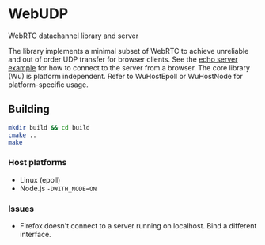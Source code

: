 # WebUDP
WebRTC datachannel library and server

The library implements a minimal subset of WebRTC to achieve unreliable and out of order UDP transfer for browser clients.
See the [echo server example](https://github.com/seemk/WebUDP/blob/master/examples) for how to connect to the server from a browser.
The core library (Wu) is platform independent. Refer to WuHostEpoll or WuHostNode for platform-specific usage.

## Building
```bash
mkdir build && cd build
cmake ..
make
```

### Host platforms
* Linux (epoll)
* Node.js ```-DWITH_NODE=ON```

### Issues
* Firefox doesn't connect to a server running on localhost. Bind a different interface.
